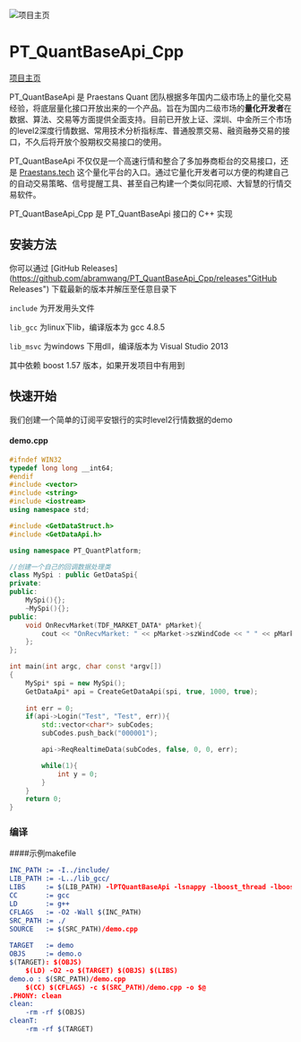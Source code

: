 ![项目主页](http://www.praestans.tech/static/img/logo.jpg)
# PT_QuantBaseApi_Cpp

[项目主页](http://www.praestans.tech/"项目主页") 

PT_QuantBaseApi  是 Praestans Quant 团队根据多年国内二级市场上的量化交易经验，将底层量化接口开放出来的一个产品。旨在为国内二级市场的**量化开发者**在数据、算法、交易等方面提供全面支持。目前已开放上证、深圳、中金所三个市场的level2深度行情数据、常用技术分析指标库、普通股票交易、融资融券交易的接口，不久后将开放个股期权交易接口的使用。

PT_QuantBaseApi 不仅仅是一个高速行情和整合了多加券商柜台的交易接口，还是 [Praestans.tech](http://www.praestans.tech/"Praestan.tech") 这个量化平台的入口。通过它量化开发者可以方便的构建自己的自动交易策略、信号提醒工具、甚至自己构建一个类似同花顺、大智慧的行情交易软件。

PT_QuantBaseApi_Cpp 是 PT_QuantBaseApi 接口的 C++ 实现

## 安装方法

你可以通过 [GitHub Releases](https://github.com/abramwang/PT_QuantBaseApi_Cpp/releases"GitHub Releases") 下载最新的版本并解压至任意目录下

`include` 为开发用头文件

`lib_gcc` 为linux下lib，编译版本为 gcc 4.8.5

`lib_msvc` 为windows 下用dll，编译版本为 Visual Studio 2013

其中依赖 boost 1.57 版本，如果开发项目中有用到



## 快速开始

我们创建一个简单的订阅平安银行的实时level2行情数据的demo

#### demo.cpp

```c++
#ifndef WIN32
typedef long long __int64;
#endif
#include <vector>
#include <string>
#include <iostream>
using namespace std;

#include <GetDataStruct.h>
#include <GetDataApi.h>

using namespace PT_QuantPlatform;

//创建一个自己的回调数据处理类
class MySpi : public GetDataSpi{
private:
public:
	MySpi(){};
	~MySpi(){};
public:
	void OnRecvMarket(TDF_MARKET_DATA* pMarket){
		cout << "OnRecvMarket: " << pMarket->szWindCode << " " << pMarket->nTime << endl;
	};
};

int main(int argc, char const *argv[])
{
	MySpi* spi = new MySpi();
	GetDataApi* api = CreateGetDataApi(spi, true, 1000, true);
  
	int err = 0;
  	if(api->Login("Test", "Test", err)){	
    	std::vector<char*> subCodes;
        subCodes.push_back("000001");

        api->ReqRealtimeData(subCodes, false, 0, 0, err);

        while(1){
			int y = 0;
        }
  	}	
	return 0;
}
```



### 编译

####示例makefile

```cmake
INC_PATH := -I../include/
LIB_PATH := -L../lib_gcc/
LIBS     := $(LIB_PATH) -lPTQuantBaseApi -lsnappy -lboost_thread -lboost_system -ljson_linux-gcc-4.8.5_libmt -lboost_locale
CC       := gcc
LD       := g++
CFLAGS   := -O2 -Wall $(INC_PATH)
SRC_PATH := ./
SOURCE   := $(SRC_PATH)/demo.cpp
			
TARGET   := demo
OBJS     := demo.o
$(TARGET): $(OBJS)
	$(LD) -O2 -o $(TARGET) $(OBJS) $(LIBS)
demo.o : $(SRC_PATH)/demo.cpp
	$(CC) $(CFLAGS) -c $(SRC_PATH)/demo.cpp -o $@
.PHONY: clean
clean:
	-rm -rf $(OBJS)
cleanT:
	-rm -rf $(TARGET)
```





